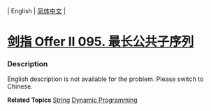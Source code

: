 | English | [简体中文](README.md) |

# [剑指 Offer II 095. 最长公共子序列](https://leetcode-cn.com/problems/qJnOS7)
 ### Description
<p>English description is not available for the problem. Please switch to Chinese.</p>

**Related Topics**  [String](https://leetcode-cn.com/tag/string) [Dynamic Programming](https://leetcode-cn.com/tag/dynamic-programming) 
